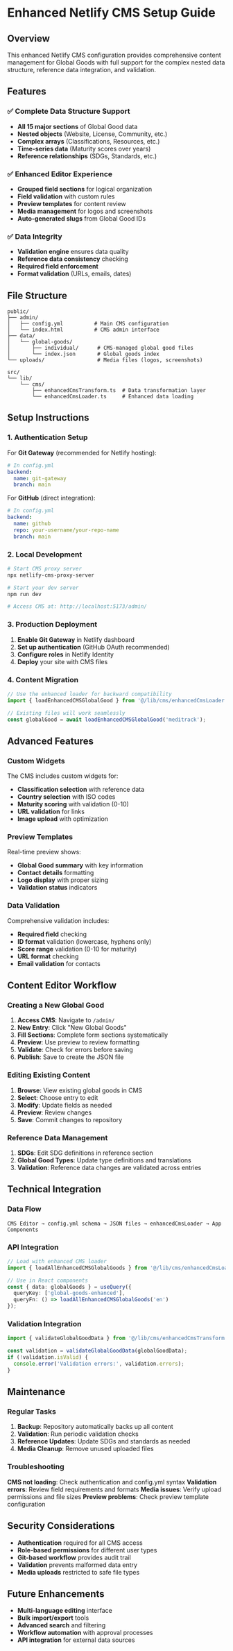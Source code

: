 # Enhanced Netlify CMS Setup Guide

## Overview

This enhanced Netlify CMS configuration provides comprehensive content management for Global Goods with full support for the complex nested data structure, reference data integration, and validation.

## Features

### ✅ Complete Data Structure Support
- **All 15 major sections** of Global Good data
- **Nested objects** (Website, License, Community, etc.)
- **Complex arrays** (Classifications, Resources, etc.)
- **Time-series data** (Maturity scores over years)
- **Reference relationships** (SDGs, Standards, etc.)

### ✅ Enhanced Editor Experience
- **Grouped field sections** for logical organization
- **Field validation** with custom rules
- **Preview templates** for content review
- **Media management** for logos and screenshots
- **Auto-generated slugs** from Global Good IDs

### ✅ Data Integrity
- **Validation engine** ensures data quality
- **Reference data consistency** checking
- **Required field enforcement**
- **Format validation** (URLs, emails, dates)

## File Structure

```
public/
├── admin/
│   ├── config.yml          # Main CMS configuration
│   └── index.html          # CMS admin interface
├── data/
│   └── global-goods/
│       ├── individual/      # CMS-managed global good files
│       └── index.json       # Global goods index
└── uploads/                 # Media files (logos, screenshots)

src/
└── lib/
    └── cms/
        ├── enhancedCmsTransform.ts  # Data transformation layer
        └── enhancedCmsLoader.ts     # Enhanced data loading
```

## Setup Instructions

### 1. Authentication Setup

For **Git Gateway** (recommended for Netlify hosting):
```yaml
# In config.yml
backend:
  name: git-gateway
  branch: main
```

For **GitHub** (direct integration):
```yaml
# In config.yml
backend:
  name: github
  repo: your-username/your-repo-name
  branch: main
```

### 2. Local Development

```bash
# Start CMS proxy server
npx netlify-cms-proxy-server

# Start your dev server
npm run dev

# Access CMS at: http://localhost:5173/admin/
```

### 3. Production Deployment

1. **Enable Git Gateway** in Netlify dashboard
2. **Set up authentication** (GitHub OAuth recommended)
3. **Configure roles** in Netlify Identity
4. **Deploy** your site with CMS files

### 4. Content Migration

```typescript
// Use the enhanced loader for backward compatibility
import { loadEnhancedCMSGlobalGood } from '@/lib/cms/enhancedCmsLoader';

// Existing files will work seamlessly
const globalGood = await loadEnhancedCMSGlobalGood('meditrack');
```

## Advanced Features

### Custom Widgets

The CMS includes custom widgets for:
- **Classification selection** with reference data
- **Country selection** with ISO codes
- **Maturity scoring** with validation (0-10)
- **URL validation** for links
- **Image upload** with optimization

### Preview Templates

Real-time preview shows:
- **Global Good summary** with key information
- **Contact details** formatting
- **Logo display** with proper sizing
- **Validation status** indicators

### Data Validation

Comprehensive validation includes:
- **Required field** checking
- **ID format** validation (lowercase, hyphens only)
- **Score range** validation (0-10 for maturity)
- **URL format** checking
- **Email validation** for contacts

## Content Editor Workflow

### Creating a New Global Good

1. **Access CMS**: Navigate to `/admin/`
2. **New Entry**: Click "New Global Goods"
3. **Fill Sections**: Complete form sections systematically
4. **Preview**: Use preview to review formatting
5. **Validate**: Check for errors before saving
6. **Publish**: Save to create the JSON file

### Editing Existing Content

1. **Browse**: View existing global goods in CMS
2. **Select**: Choose entry to edit
3. **Modify**: Update fields as needed
4. **Preview**: Review changes
5. **Save**: Commit changes to repository

### Reference Data Management

1. **SDGs**: Edit SDG definitions in reference section
2. **Global Good Types**: Update type definitions and translations
3. **Validation**: Reference data changes are validated across entries

## Technical Integration

### Data Flow

```
CMS Editor → config.yml schema → JSON files → enhancedCmsLoader → App Components
```

### API Integration

```typescript
// Load with enhanced CMS loader
import { loadAllEnhancedCMSGlobalGoods } from '@/lib/cms/enhancedCmsLoader';

// Use in React components
const { data: globalGoods } = useQuery({
  queryKey: ['global-goods-enhanced'],
  queryFn: () => loadAllEnhancedCMSGlobalGoods('en')
});
```

### Validation Integration

```typescript
import { validateGlobalGoodData } from '@/lib/cms/enhancedCmsTransform';

const validation = validateGlobalGoodData(globalGoodData);
if (!validation.isValid) {
  console.error('Validation errors:', validation.errors);
}
```

## Maintenance

### Regular Tasks

1. **Backup**: Repository automatically backs up all content
2. **Validation**: Run periodic validation checks
3. **Reference Updates**: Update SDGs and standards as needed
4. **Media Cleanup**: Remove unused uploaded files

### Troubleshooting

**CMS not loading**: Check authentication and config.yml syntax
**Validation errors**: Review field requirements and formats
**Media issues**: Verify upload permissions and file sizes
**Preview problems**: Check preview template configuration

## Security Considerations

- **Authentication** required for all CMS access
- **Role-based permissions** for different user types
- **Git-based workflow** provides audit trail
- **Validation** prevents malformed data entry
- **Media uploads** restricted to safe file types

## Future Enhancements

- **Multi-language editing** interface
- **Bulk import/export** tools
- **Advanced search** and filtering
- **Workflow automation** with approval processes
- **API integration** for external data sources
